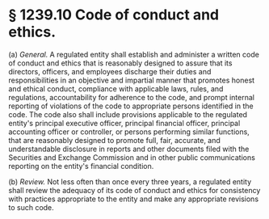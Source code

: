 # § 1239.10   Code of conduct and ethics.

(a) *General.* A regulated entity shall establish and administer a written code of conduct and ethics that is reasonably designed to assure that its directors, officers, and employees discharge their duties and responsibilities in an objective and impartial manner that promotes honest and ethical conduct, compliance with applicable laws, rules, and regulations, accountability for adherence to the code, and prompt internal reporting of violations of the code to appropriate persons identified in the code. The code also shall include provisions applicable to the regulated entity's principal executive officer, principal financial officer, principal accounting officer or controller, or persons performing similar functions, that are reasonably designed to promote full, fair, accurate, and understandable disclosure in reports and other documents filed with the Securities and Exchange Commission and in other public communications reporting on the entity's financial condition.


(b) *Review.* Not less often than once every three years, a regulated entity shall review the adequacy of its code of conduct and ethics for consistency with practices appropriate to the entity and make any appropriate revisions to such code.




